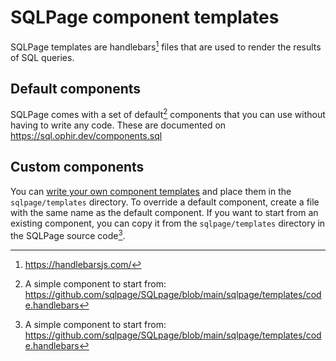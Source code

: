# SQLPage component templates

SQLPage templates are handlebars[^1] files that are used to render the results of SQL queries.

[^1]: https://handlebarsjs.com/

## Default components

SQLPage comes with a set of default[^2] components that you can use without having to write any code.
These are documented on https://sql.ophir.dev/components.sql

## Custom components

You can [write your own component templates](https://sql.ophir.dev/custom_components.sql)
and place them in the `sqlpage/templates` directory.
To override a default component, create a file with the same name as the default component.
If you want to start from an existing component, you can copy it from the `sqlpage/templates` directory
in the SQLPage source code[^2].

[^2]: A simple component to start from: https://github.com/sqlpage/SQLpage/blob/main/sqlpage/templates/code.handlebars